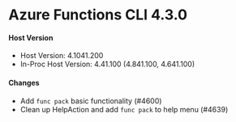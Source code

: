 # Azure Functions CLI 4.3.0


#### Host Version

- Host Version: 4.1041.200
- In-Proc Host Version: 4.41.100 (4.841.100, 4.641.100)

#### Changes
- Add `func pack` basic functionality (#4600) 
- Clean up HelpAction and add `func pack` to help menu (#4639)